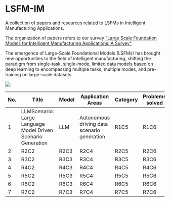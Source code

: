 # LSFM-IM
A collection of papers and resources related to LSFMs in Intelligent Manufacturing Applications.

The organization of papers refers to our survey ["Large Scale Foundation Models for Intelligent Manufacturing Applications: A Survey"](https://arxiv.org/abs/2312.06718)

The emergence of Large-Scale Foundational Models (LSFMs) has brought new opportunities to the field of intelligent manufacturing, shifting the paradigm from single-task, single-mode, limited data models based on deep learning to encompassing multiple tasks, multiple modes, and pre-training on large-scale datasets.

![](https://github.com/NEUFS-IndustrialAI/LSFM-IM/blob/main/assets/evolution.png)


| No. | Title | Model | Application Areas | Category | Problems solved | Methodology | Link |
|------|------|------|------|------|------|------|------|
| 1 | LLMScenario: Large Language Model Driven Scenario Generation | LLM | Autonomous driving data scenario generation | R1C5 | R1C6 | R1C7 | R1C8 |
| 2 | R2C2 | R2C3 | R2C4 | R2C5 | R2C6 | R2C7 | R2C8 |
| 3 | R3C2 | R3C3 | R3C4 | R3C5 | R3C6 | R3C7 | R3C8 |
| 4 | R4C2 | R4C3 | R4C4 | R4C5 | R4C6 | R4C7 | R4C8 |
| 5 | R5C2 | R5C3 | R5C4 | R5C5 | R5C6 | R5C7 | R5C8 |
| 6 | R6C2 | R6C3 | R6C4 | R6C5 | R6C6 | R6C7 | R6C8 |
| 7 | R7C2 | R7C3 | R7C4 | R7C5 | R7C6 | R7C7 | R7C8 |
